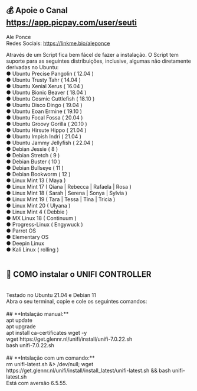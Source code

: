 ## 💰 Apoie o Canal https://app.picpay.com/user/seuti

Ale Ponce<br>
Redes Sociais: https://linkme.bio/aleponce<br>

Através de um Script fica bem fácel de fazer a instalação. O Script tem suporte para as seguintes distribuições, inclusive, algumas não diretamente derivadas no Ubuntu:<br>
● Ubuntu Precise Pangolin ( 12.04 )<br>
● Ubuntu Trusty Tahr ( 14.04 )<br>
● Ubuntu Xenial Xerus ( 16.04 )<br>
● Ubuntu Bionic Beaver ( 18.04 )<br>
● Ubuntu Cosmic Cuttlefish ( 18.10 )<br>
● Ubuntu Disco Dingo ( 19.04 )<br>
● Ubuntu Eoan Ermine ( 19.10 )<br>
● Ubuntu Focal Fossa ( 20.04 )<br>
● Ubuntu Groovy Gorilla ( 20.10 )<br>
● Ubuntu Hirsute Hippo ( 21.04 )<br>
● Ubuntu Impish Indri ( 21.04 )<br>
● Ubuntu Jammy Jellyfish ( 22.04 )<br>
● Debian Jessie ( 8 )<br>
● Debian Stretch ( 9 )<br>
● Debian Buster ( 10 )<br>
● Debian Bullseye ( 11 )<br>
● Debian Bookworm ( 12 )<br>
● Linux Mint 13 ( Maya )<br>
● Linux Mint 17 ( Qiana | Rebecca | Rafaela | Rosa )<br>
● Linux Mint 18 ( Sarah | Serena | Sonya | Sylvia )<br>
● Linux Mint 19 ( Tara | Tessa | Tina | Tricia )<br>
● Linux Mint 20 ( Ulyana )<br>
● Linux Mint 4 ( Debbie )<br>
● MX Linux 18 ( Continuum )<br>
● Progress-Linux ( Engywuck )<br>
● Parrot OS<br>
● Elementary OS<br>
● Deepin Linux<br>
● Kali Linux ( rolling )<br>
<br>

## **📡 COMO instalar o UNIFI CONTROLLER**
<br>
Testado no Ubuntu 21.04 e Debian 11<br>
Abra o seu terminal, copie e cole os seguintes comandos:<br>
<br>
## **Intslação manual:**<br>
apt update<br>
apt upgrade<br>
apt install ca-certificates wget -y<br>
wget https://get.glennr.nl/unifi/install/unifi-7.0.22.sh<br>
bash unifi-7.0.22.sh<br>
<br>
## **Intslação com um comando:**<br>
rm unifi-latest.sh &> /dev/null; wget https://get.glennr.nl/unifi/install/install_latest/unifi-latest.sh && bash unifi-latest.sh<br>
Está com aversão 6.5.55.
<br>

